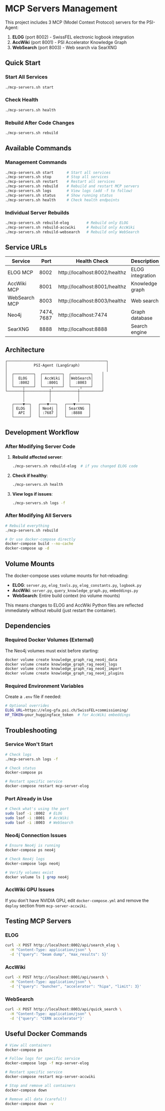 # MCP Servers Management

This project includes 3 MCP (Model Context Protocol) servers for the PSI-Agent:

1. **ELOG** (port 8002) - SwissFEL electronic logbook integration
2. **AccWiki** (port 8001) - PSI Accelerator Knowledge Graph
3. **WebSearch** (port 8003) - Web search via SearXNG

## Quick Start

### Start All Services
```bash
./mcp-servers.sh start
```

### Check Health
```bash
./mcp-servers.sh health
```

### Rebuild After Code Changes
```bash
./mcp-servers.sh rebuild
```

## Available Commands

### Management Commands
```bash
./mcp-servers.sh start      # Start all services
./mcp-servers.sh stop       # Stop all services
./mcp-servers.sh restart    # Restart all services
./mcp-servers.sh rebuild    # Rebuild and restart MCP servers
./mcp-servers.sh logs       # View logs (add -f to follow)
./mcp-servers.sh status     # Show running status
./mcp-servers.sh health     # Check health endpoints
```

### Individual Server Rebuilds
```bash
./mcp-servers.sh rebuild-elog        # Rebuild only ELOG
./mcp-servers.sh rebuild-accwiki     # Rebuild only AccWiki
./mcp-servers.sh rebuild-websearch   # Rebuild only WebSearch
```

## Service URLs

| Service | Port | Health Check | Description |
|---------|------|--------------|-------------|
| ELOG MCP | 8002 | http://localhost:8002/healthz | ELOG integration |
| AccWiki MCP | 8001 | http://localhost:8001/healthz | Knowledge graph |
| WebSearch MCP | 8003 | http://localhost:8003/healthz | Web search |
| Neo4j | 7474, 7687 | http://localhost:7474 | Graph database |
| SearXNG | 8888 | http://localhost:8888 | Search engine |

## Architecture

```
┌─────────────────────────────────────────────┐
│            PSI-Agent (LangGraph)            │
│                                             │
│  ┌─────────┐  ┌─────────┐  ┌─────────┐    │
│  │  ELOG   │  │ AccWiki │  │WebSearch│    │
│  │  :8002  │  │  :8001  │  │  :8003  │    │
│  └────┬────┘  └────┬────┘  └────┬────┘    │
└───────┼───────────┼────────────┼──────────┘
        │           │            │
        │           │            │
   ┌────▼──┐   ┌───▼───┐   ┌───▼──────┐
   │ ELOG  │   │ Neo4j │   │ SearXNG  │
   │  API  │   │ :7687 │   │  :8888   │
   └───────┘   └───────┘   └──────────┘
```

## Development Workflow

### After Modifying Server Code

1. **Rebuild affected server**:
   ```bash
   ./mcp-servers.sh rebuild-elog  # if you changed ELOG code
   ```

2. **Check if healthy**:
   ```bash
   ./mcp-servers.sh health
   ```

3. **View logs if issues**:
   ```bash
   ./mcp-servers.sh logs -f
   ```

### After Modifying All Servers

```bash
# Rebuild everything
./mcp-servers.sh rebuild

# Or use docker-compose directly
docker-compose build --no-cache
docker-compose up -d
```

## Volume Mounts

The docker-compose uses volume mounts for hot-reloading:

- **ELOG**: `server.py`, `elog_tools.py`, `elog_constants.py`, `logbook.py`
- **AccWiki**: `server.py`, `query_knowledge_graph.py`, `embeddings.py`
- **WebSearch**: Entire build context (no volume mounts)

This means changes to ELOG and AccWiki Python files are reflected immediately without rebuild (just restart the container).

## Dependencies

### Required Docker Volumes (External)

The Neo4j volumes must exist before starting:

```bash
docker volume create knowledge_graph_rag_neo4j_data
docker volume create knowledge_graph_rag_neo4j_logs
docker volume create knowledge_graph_rag_neo4j_import
docker volume create knowledge_graph_rag_neo4j_plugins
```

### Required Environment Variables

Create a `.env` file if needed:

```bash
# Optional overrides
ELOG_URL=https://elog-gfa.psi.ch/SwissFEL+commissioning/
HF_TOKEN=your_huggingface_token  # for AccWiki embeddings
```

## Troubleshooting

### Service Won't Start

```bash
# Check logs
./mcp-servers.sh logs -f

# Check status
docker-compose ps

# Restart specific service
docker-compose restart mcp-server-elog
```

### Port Already in Use

```bash
# Check what's using the port
sudo lsof -i :8002  # ELOG
sudo lsof -i :8001  # AccWiki
sudo lsof -i :8003  # WebSearch
```

### Neo4j Connection Issues

```bash
# Ensure Neo4j is running
docker-compose ps neo4j

# Check Neo4j logs
docker-compose logs neo4j

# Verify volumes exist
docker volume ls | grep neo4j
```

### AccWiki GPU Issues

If you don't have NVIDIA GPU, edit `docker-compose.yml` and remove the `deploy` section from `mcp-server-accwiki`.

## Testing MCP Servers

### ELOG
```bash
curl -X POST http://localhost:8002/api/search_elog \
  -H "Content-Type: application/json" \
  -d '{"query": "beam dump", "max_results": 5}'
```

### AccWiki
```bash
curl -X POST http://localhost:8001/api/search \
  -H "Content-Type: application/json" \
  -d '{"query": "buncher", "accelerator": "hipa", "limit": 3}'
```

### WebSearch
```bash
curl -X POST http://localhost:8003/api/quick_search \
  -H "Content-Type: application/json" \
  -d '{"query": "CERN accelerator"}'
```

## Useful Docker Commands

```bash
# View all containers
docker-compose ps

# Follow logs for specific service
docker-compose logs -f mcp-server-elog

# Restart specific service
docker-compose restart mcp-server-accwiki

# Stop and remove all containers
docker-compose down

# Remove all data (careful!)
docker-compose down -v
```
